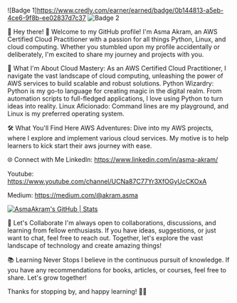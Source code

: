 ![Badge 1]https://www.credly.com/earner/earned/badge/0b144813-a5eb-4ce6-9f8b-ee02837d7c37
![Badge 2]([https://badge-url-2](https://www.credly.com/earner/earned/badge/e96cf003-047c-4fad-9b3a-c46ce2e1f549))


🚀 Hey there! 👋
Welcome to my GitHub profile! I'm Asma Akram, an AWS Certified Cloud Practitioner with a passion for all things Python, Linux, and cloud computing. Whether you stumbled upon my profile accidentally or deliberately, I'm excited to share my journey and projects with you.

🚀 What I'm About
Cloud Mastery: As an AWS Certified Cloud Practitioner, I navigate the vast landscape of cloud computing, unleashing the power of AWS services to build scalable and robust solutions.
Python Wizardry: Python is my go-to language for creating magic in the digital realm. From automation scripts to full-fledged applications, I love using Python to turn ideas into reality.
Linux Aficionado: Command lines are my playground, and Linux is my preferred operating system. 

🛠️ What You'll Find Here
AWS Adventures: Dive into my AWS projects, where I explore and implement various cloud services. My motive is to help learners to kick start their aws journey with ease.

🌐 Connect with Me
LinkedIn: https://www.linkedin.com/in/asma-akram/

Youtube: https://www.youtube.com/channel/UCNa87C77Yr3XfOGyUcCKOxA

Medium: https://medium.com/@akram.asma

[![AsmaAkram's GitHub | Stats](https://stats.quine.sh/AsmaAkram/github?theme=dark)](https://quine.sh?utm_source=widgets&utm_campaign=AsmaAkram)

🤝 Let's Collaborate
I'm always open to collaborations, discussions, and learning from fellow enthusiasts. If you have ideas, suggestions, or just want to chat, feel free to reach out. Together, let's explore the vast landscape of technology and create amazing things!

📚 Learning Never Stops
I believe in the continuous pursuit of knowledge. If you have any recommendations for books, articles, or courses, feel free to share. Let's grow together!

Thanks for stopping by, and happy learning! 🚀✨








<!---
Asma09Akram/Asma09Akram is a ✨ special ✨ repository because its `README.md` (this file) appears on your GitHub profile.
You can click the Preview link to take a look at your changes.
--->
